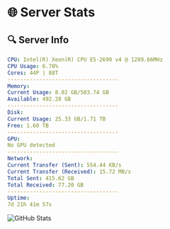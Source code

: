 # 🌐 Server Stats
## 🔍 Server Info
```yaml
CPU: Intel(R) Xeon(R) CPU E5-2699 v4 @ 1289.66MHz
CPU Usage: 6.70%
Cores: 44P | 88T
-----------------------------------
Memory:
Current Usage: 8.02 GB/503.74 GB
Available: 492.28 GB
-----------------------------------
Disk:
Current Usage: 25.33 GB/1.71 TB
Free: 1.60 TB
-----------------------------------
GPU:
No GPU detected
-----------------------------------
Network:
Current Transfer (Sent): 554.44 KB/s
Current Transfer (Received): 15.72 MB/s
Total Sent: 415.62 GB
Total Received: 77.20 GB
-----------------------------------
Uptime:
7d 21h 41m 57s
```
![GitHub Stats](https://img.shields.io/badge/Updated-2025-04-27_14:50:45-blue)